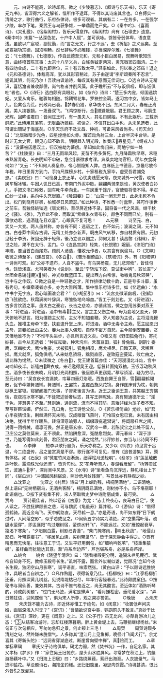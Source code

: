 <!-- { "loadSidebar": true } -->
　　元、白诗不能高，论诗却高。微之《少陵暮志》、《叙诗与乐天书》，乐天《寄元九书》，皆深得六义之解者，惜所作不逮耳，不得以其诗废其言也。○白傅实一清绮之才，歌行曲行，乐府杂律诗，极多可观者。其病有二：一在务多，一在强学少陵，率尔下笔，秦武王与乌获争雄，一举鼎而绝ㄕ矣。○《秦中吟》、《喜雨诗》、《哭孔戡》、《宿紫阁村》，皆乐天得意作。《紫阁村》尚有《石壕吏》遗意。《秦中吟》末篇“一丛深色花，十户中人赋”，差可讽咏。馀皆骨弱体卑，语直意浅。虽欲以广宸聪，副忧勤，而“言之无文，行之不远”，去《祈招》之义远矣。至如宣祖功宗德，固须明畅，然ゼ辞纵不必雕镂，亦当深厚尔雅。《七德舞》云：“《七德舞》，《七德歌》，传自武德至元和。元和小臣白居易，观舞听歌知乐意，曲终稽首陈其事：太宗十八举义兵，白旄黄钺定两京，禽充戮窦四海清。二十有四功业成，二十有九即帝位，三十有五致太平。”轻率如此，何以奉之郊庙！退之《元和圣德诗》，体裁高浑，犹以其形容稍过，苏子由遂谓“李斯颂秦所不忍言”，遽讥其陋，何况乃尔！吾读白讽谕诗，每叹其有美意而无佳词也。○选白诗从无精识，喜恬澹者兼收鄙俚，尚气格者并削风藻，此子瞻所云“不与饭俱咽，即与饭俱吐”者也。○《诗归》选白颇有具眼处，如《杂兴》诗曰：“楚王多内宠，倾国选嫔妃。又爱从禽乐，驰骤每相随。锦鞲臂花隼，罗袂控金羁。遂习宫中女，皆如马上儿。色禽合为荒，刑政两已衰。梦春仍猎，章华夜不归。东风二月大，春雁正离离。美人挟银镝，一发叠双飞。飞鸿惊断行，佥翅避蛾眉。君王顾之笑，弓箭生光辉。回眸语君曰：昔闻庄王时，有一愚夫人，其名曰樊姬。不有此娱乐，三载断鲜肥。”此诗用意落笔，无限曲折蕴藉，初读之，不信其出白手也，从未见选者，此可谓出珊瑚于海底矣。○乐天乐府不及文昌、仲初，可备采风者尚多。《司天台》曰：“北辰微暗少光色，四星煌煌如火赤。耀芒动角射三台，上台半灭中台坼。是时非无太史官，眼见心知不敢言。明朝趋入明光殿，惟奏庆寿星见。”《缚戎人》云：“没蕃被囚思汉土，归汉被劫为蕃虏。早知如此悔归来，两地宁如一处苦？”《杜陵叟》曰：“三月无雨旱风起，麦苗不秀多黄死。九月降霜秋早寒，禾穗未熟皆青乾。长吏明知不申破，急佥暴徵求考课。典桑卖地纳官租，明年衣食将何如？”又云：“不知何人奏皇帝，帝心恻隐知人弊。白麻纸上书德音，京畿尽放今年税。昨日里胥方到门，手持尺牒榜乡村。十家租税九家毕，虚受吾君蠲免恩。”《卖炭翁》曰：“可怜身上衣正单，心忧炭贱愿天寒。夜来城外一尺雪，晓驾炭车辗冰辙。牛困人饥日已高，市南门外泥中歇。翩翩两骑来是谁，黄衣使者白衫儿。手把文书口称敕，回车叱牛牵向北。一车炭重千馀斤，官使驱将惜不得。半疋红纱一丈绫，系向牛头充炭直。”《陵园妾》曰：“山宫一闭无开日，此身未死不令出。松门到晓月徘徊，柏城尽日风萧瑟。”如此种诗，不惟悉一时蠹弊，兼可作後世之前车。吾独怪姚铉选《唐文粹》，至尽屏近体不录，固将备一代之风谣，继千秋之《骚》、《雅》，乃弃此不收，而取其“紫绶朱衣青布衫，颜色不同而已矣。别有一事欲劝君，遇酒逢花且欢喜”，心眼真不复可思！
　　△元稹
　　诗至元、白，实又一大变。两人虽并称，亦各有不同：选语之工，白不如元；波澜之阔，元不如白。白苍莽中间存古调，元精工处亦杂新声。既由风气转移，亦自材质有限。元初见轻于李贺，贺固无辞于轻薄，後乃立议以锢之，抑何太甚！读昌黎《讳辩》，斯世之险，果不在太行、孟门。○《连昌宫辞》轻隽，《长恨歌》婉丽，《津阳门诗》丰赡，要当首白而尾郑。顾前人诸选，惟收元作者，以其含有讽谕耳。○《文粹》收微之诗至多，《连昌宫》、《冬白》、《苦乐相倚曲》、《筑城词》外，有《阳城驿》一诗尚可观。如“公亦不遗布，人自不盗牛。有鸟哭杨震，无儿悲邓攸”，皆佳句也。馀皆浅直。尤可笑者为《说剑》，至云“宁斩泓下蛟，莫试街中狗”，较长吉“ソ丝团金悬辘{鹿}{族}，神光欲截蓝田玉。提出西方白帝惊，嗷嗷鬼母秋郊哭”，岂中与之作奴。○微之自是一种轻艳之才，所作排律动数十韵，正是夸多斗靡，虽有秀句，补缀牵凑者亦多，亦为大雅所薄。集中惟乐府诗多佳，如《忆远曲》：“水中书字无字痕，君心暗画谁会君？”《小胡笳引》曰：“流宫变徵渐幽咽，《别鹤》欲飞弦欲绝。秋霜满树叶辞风，寒雏坠地乌啼血。”皆工于刻划也。又《将进酒》，古多言饮酒之事，虽太白之豪宕，长吉之悲凉，亦循此旨，微之忽用苏秦对燕王事：“将进酒，将进酒，酒中有毒主父，言之主父伤主母。母为妾地父妾天，仰天俯地不忍言。阳为僵踣主父前，主父不知加妾鞭。旁人知妾为主说，主将泪洗鞭头血。推椎主母牵下堂，扶妾遣升堂上床。将进酒，酒中无毒令主寿。愿主回恩归主母，遣妾如此由主父。妾为此事人偶知，自惭不密方自悲。主今颠倒安置妾，贪天僭地谁不为？”不惟竿头进步，亦且所言近义矣。○稹又有《野田狐兔行》，寄托妙甚，古今从无选者：“种豆耘锄，种禾沟圳。禾苗豆田，狐扌骨兔翦。割鹄饣委鹰，烹麟啖犬。鹰怕兔豪，犬被狐引。狐兔相须，鹰犬相尽。日暗天寒，禾稀豆损。鹰犬就烹，狐兔俱哂。”从来姑息骄将，黜戮直臣，遂致寇盗蔓延，败亡由之，诵此殊为惕然。○未读微之《冬白》，觉王建首篇亦佳：“天河漫漫北斗灿，宫中乌啼知夜半。新缝白舞衣成，来迟邀得吴王迎。低鬟转面掩双袖，玉钗浮动秋风生。酒多夜长夜未晓，月明灯光两相照，後庭歌声更窈窕。”摹写骄淫，疑为穷尽。至元诗曰：“吴宫夜长宫漏款，帘幕四垂灯焰暖。西施自舞王自管，雪翩翩鹤翎散，促节牵繁舞腰懒。舞腰懒，王罢饮，盖覆西施凤花锦。身作匡床臂为枕，朝佩枞枞王宴寝。寝醒阍报门无事，子胥死後言为讳。近王之臣谕王意，共笑越王穷惴惴，夜夜抱冰寒不寐。”不徒叙述骄奢纵恣，其写王狎昵处，真有樊通德所云：“淫于色，非慧男子不至。”慧则通，通则流，流而不得其防，意殆非经为荡子者不知。至写群臣谐媚，俨然江、孔口角，觉王诗伧父矣。○《苦乐相倚曲》尤妙，如“君心半夜猜恨生，荆棘满怀天未明。汉成眼瞥飞燕时，可怜班女恩已衰。未有因由相决绝，犹得半年佯暖热。转将深意谕旁人，缉缀瑕疵遣潜说”，将闺房衽席之间，说得一团机械，凛凛可畏。然正是唐玄宗、汉武帝一辈，若陈叔宝之此处不留人，卫庄公之莫往莫来，正不须此。然陷阱愈深，冤酷愈烈矣。谭元春曰：“深于涉世，乃能写得如此刻骨，君臣朋友之间，诵之惕然。”此评妙甚，亦当与此诗同不朽也。
　　△李绅
　　短李以歌行自负，乐天亦称之。又少以《悯农》诗见赏于吕温，今二绝盛传，吕之鉴赏真是不谬。歌行遂不可复见，惟有《追昔游集》耳，颇有体格。如《石泉》诗“微度竹风涵淅沥，细浮松月透轻明”，《翡翠》诗“莲茎触散莲叶欹，露滴珠光似还浦”，皆秀句也。又“花寺听莺入，春湖看雁留”，“桥转攒虹饮，波通斗浮”，深肖吴中风景。又《水寺》诗“坐看鱼鸟沉浮远，静见楼台上下同”，《宿瓜洲》“冲浦回风翻宿浪，照沙低月敛残潮”，写景处亦有静观之妙。
　　△沈亚之
　　沈亚之《村居》诗曰“月上蝉韵残，梧桐阴满地”，二语清绝。然上语曰“无树栖宿鸟，无酒共客醉”，梧阴既已满地，则树亦不小，鸟不堪宿耶！此语病也。○按下贤有集不传，宋人至取稗史梦中诗附丽成集，最可笑。
　　△贾岛
　　贾诗最佳者，终以卷首《古意》为尤：“志士终夜心，良马白日足”，使人读之，不胜抚髀顾影之悲，可与魏武《龟虽寿》篇并驱。○《游仙》诗：“借得孤鹤骑，高近金乌飞。天中鹤路直，天尽鹤一息。”亦是奇语，尚不如东野“日下鹤过时，人间落空影”，似乎若或见之。○阆仙五字诗实为清绝，如“空巢霜叶落，疏牖水萤穿”，即孟襄阳“鸟过烟树宿，萤傍水轩飞”，不能远过。又如“雁惊起衰草，猿渴下寒条”，“夕阳飘白露，树影扫青苔”，“柴门掩寒雨，响出秋蔬”，“地侵山影扫，叶带露痕书”，“移居见山烧，买树带巢乌”，皆于深思静会中得之。○贾有精思而无快笔，往往意工于词。又生平好用倒句，如“细响吟乾苇”，“枝重集猿枫”，虽纡曲而犹能达其意。至“舟系岸边芦”，芦岂堪系舟，必是系舟芦岸。
　　△姚合
　　姚合《晓望华清宫》曰：“晓看楼殿更分明，遥隔朱栏见鹿行。武帝自知身不死，教修玉殿号长生。”讥刺不露，而言外似嘲似谑，觉顾况“岂知今夜长生殿，独闭空山月影寒”，调平语直，味索然张。（黄白山评：“予以顾诗远胜姚作，具眼者当自辨之。”）○凡作熟题，须得新意乃佳。《杨柳枝》曰：“江亭杨柳折还垂，月照深黄几树丝。见说隋堤枯已尽，年年行客怪春迟。”此诗颇脱窠臼。○按秘书与阆仙善，兼效其体。古诗不惟气格近之，尚无其酸言。至近体如“酒熟听琴酌，诗成削树题”，“过门无马迹，满宅是蝉声”，“看月嫌松密，垂纶爱水深”，“弄日莺狂语，迎风蝶倒飞”，俱为宋人所尊，观之果亦警策。
　　○晚唐
　　△朱庆馀
　　朱庆馀不能为古诗，即近体亦惟工于绝句。如《闺意》：“妆罢低声问夫婿，画眉深浅入时无？”《宫词》：“含情欲说宫中事，鹦鹉前头不敢言。”真妙于比拟。《宫词》深妙，更在《闺意》之上。又《公子行》虽无比兴，亦酷肖游冶儿之态：“从结客冶游时，忘却红楼薄暮期。醉上黄金堤上去，马鞭捎继绿杨丝。”末句正与次句相应，写匆匆急归之景，何止颊上三毛！
　　△周贺
　　周贺诗颇多清刻之句，然终嫌未脱僧气。人多称其“澄江月上见鱼掷，晚径叶飞闻犬行”。余尤喜其《寄新头陀》：“远洞省穿湖底过，断崖曾向壁中禅”，真险而工。
　　△章孝标章碣
　　章氏父子诗格俱单，碣尤力弱，然《焚书坑》一作，自足名家。其父孝标《梦乡》作：“家住吴王旧苑东，屋头山水胜屏风。寻常梦在秋江上，钓艇游扬藕叶中。”又《归海上旧居》曰：“乡路绕蒹葭，萦纡出海涯。人衣披蜃气，马迹印盐花。草没题诗石，潮摧坐钓槎。还归旧窗里，凝思向馀霞。”诗境甚清，恨此外皆之既灌耳。
